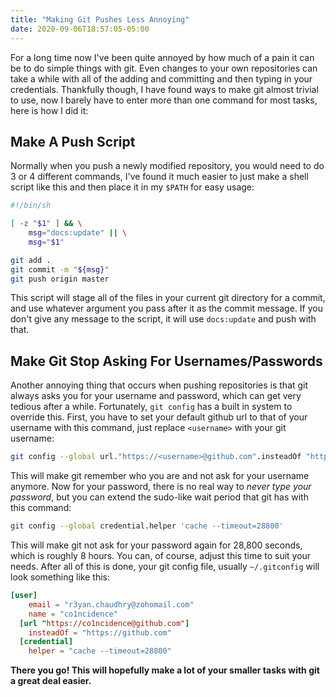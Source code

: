 ```yaml
---
title: "Making Git Pushes Less Annoying"
date: 2020-09-06T18:57:05-05:00
---
```


For a long time now I've been quite annoyed by how much of a pain it can be to
do simple things with git. Even changes to your own repositories can take a
while with all of the adding and committing and then typing in your
credentials. Thankfully though, I have found ways to make git almost trivial to
use, now I barely have to enter more than one command for most tasks, here is
how I did it:

<!--more-->

## Make A Push Script

Normally when you push a newly modified repository, you would need to do 3 or 4
different commands, I've found it much easier to just make a shell script like
this and then place it in my `$PATH` for easy usage:

```sh
#!/bin/sh

[ -z "$1" ] && \
    msg="docs:update" || \
    msg="$1"

git add .
git commit -m "${msg}"
git push origin master
```

This script will stage all of the files in your current git directory for a
commit, and use whatever argument you pass after it as the commit message. If
you don't give any message to the script, it will use `docs:update` and push
with that.

## Make Git Stop Asking For Usernames/Passwords

Another annoying thing that occurs when pushing repositories is that git always
asks you for your username and password, which can get very tedious after a
while. Fortunately, `git config` has a built in system to override this. First,
you have to set your default github url to that of your username with this
command, just replace `<username>` with your git username:

```sh
git config --global url."https://<username>@github.com".insteadOf "https://github.com"
```

This will make git remember who you are and not ask for your username anymore.
Now for your password, there is no real way to *never type your password*, but
you can extend the sudo-like wait period that git has with this command:

```sh
git config --global credential.helper 'cache --timeout=28800'
```

This will make git not ask for your password again for 28,800 seconds, which is
roughly 8 hours. You can, of course, adjust this time to suit your needs. After
all of this is done, your git config file, usually `~/.gitconfig` will look
something like this:

```toml
[user]
    email = "r3yan.chaudhry@zohomail.com"
    name = "co1ncidence"
  [url "https://co1ncidence@github.com"]
    insteadOf = "https://github.com"
  [credential]
    helper = "cache --timeout=28800"
```
**There you go! This will hopefully make a lot of your smaller tasks with git a great deal easier.**
